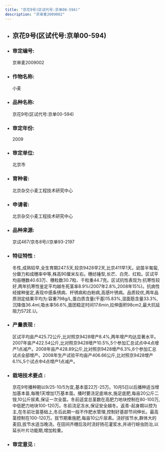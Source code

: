 ```yaml
---
title: "京花9号(区试代号:京单00-594)"
description: "京审麦2009002"
---
```

* ## 京花9号(区试代号:京单00-594)
* ###  审定编号:  
   京审麦2009002

*  ### 作物名称:  
   小麦

*   ###  品种名称: 
    京花9号(区试代号:京单00-594)

*   ### 审定年份: 
    2009

*   ### 审定单位:  
    北京市

*   ### 育种者:  
    北京杂交小麦工程技术研究中心

*   ### 申请者:  
    北京杂交小麦工程技术研究中心

*   ### 品种来源:  
    京试467/京冬8号//京单93-2197

*   ### 特征特性 : 
    冬性,成熟较早,全生育期247.5天,较京9428早2天,比京411早1天。幼苗半匍匐,分蘖力和成穗率中等,株高90厘米左右。穗纺锤型,长芒、白壳、红粒。区试平均亩穗数40.63万、穗粒数30.7粒、千粒重44.7克。区试抗性表现为:抗寒性较好,两年抗寒性鉴定平均越冬死茎率8.9%(2007年2.8%,2008年15%)。抗病性经接种鉴定,表现中感条锈病、杆锈病和白粉病,高感叶锈病。品质较优,两年品质测定结果平均为:容重798g/L,蛋白质含量(干基)15.83%,湿面筋含量33.3%,沉降值36.4ml,吸水率56.6%,面团稳定时间17.6min,拉伸面积98cm2,最大抗延阻力572E.U。

*   ### 产量表现 : 
    区试平均亩产425.72公斤,比对照京9428增产8.4%,两年增产均达显著水平。2007年亩产422.54公斤,比对照京9428增产10.5%,5个参加汇总试点中4点增产1点减产。2008年亩产428.89公斤,比对照京9428增产6.3%,6个参加汇总试点全部增产。2008年生产试验平均亩产406.66公斤,比对照京9428增产6.1%,5个试点中4点增产1点减产。

*   ### 栽培技术要点 : 
    京花9号播种期以9/25-10/5为宜,基本苗22万-25万。10月5日以后播种适当增加基本苗,每晚1天增加1万基本苗。播时要浇足底墒水,施足底肥,每亩20公斤二铵,10公斤尿素,保证一次全苗。冬前适宜总茎数在高肥力地块控制在80-100万,中低肥力地块100-120万。冬前浇足冻水,保证安全越冬。返青-起身期以控为主,在冬前壮苗基础上,冬后此期一般不作肥水管理,控制好基部节间伸长。最高茎控制在100-120万。拔节期重施肥,每亩10公斤尿素。浇好拔节水,群体大的麦田,拔节水适当晚浇。在田间齐穗后及时浇好扬花灌浆水,并进行蚜虫防治,以延长叶片功能期,增加粒重。

*   ### 审定意见 : 
    
